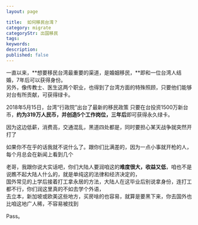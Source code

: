```yaml
---
layout: page

title:  如何移民台湾？
category: migrate
categoryStr: 出国移民
tags:   
keywords:
description:
published: false
---
```


一直以来，**想要移民台湾最重要的渠道，是婚姻移民，**即和一位台湾人结婚，7年后可以获得身份。   
另外，像传教士、医生这两个职业，也得到了台湾方面的特殊照顾，只要他们能够对台有所贡献，可获得绿卡。


2018年5月15日，台湾“行政院”出台了最新的移民政策  只要在台投资1500万新台币，**约为319万人民币，并创造5个工作岗位，三年后**即可获得永久绿卡。


因为这边低薪，消费高，交通混乱，黑道四处都是，同时要担心某天战争就突然开打了

如果你不在乎的话我就不说什么了。跟你们比满差的，因为一点小事就开枪的人，每个月总会在新闻上看到几个

老哥，我跟你说大实话吧，你们大陆人要润咱这的**难度很大，收益又低**，咱也不是说瞧不起大陆人什么的，就是单纯这的法律和经济决定的，  
国外常见的上学后接着打工拿永居的方法，大陆人在这毕业后别说拿身份，连打工都不行，你们润这里真的不如去学个外语，  
去立本，新加坡或欧美这些地方，买房啥的也容易，就算是要黑下来，你去国外也比咱这地广人稀，不容易被找到

Pass。